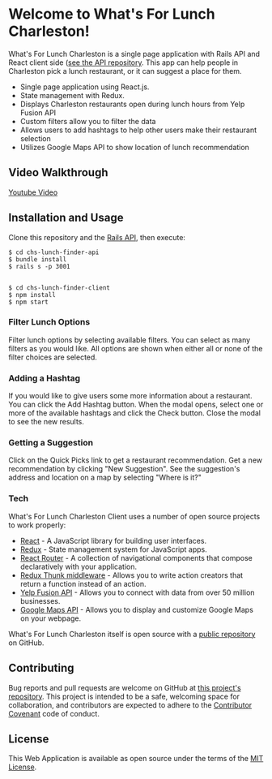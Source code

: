 # Welcome to What's For Lunch Charleston!

What's For Lunch Charleston is a single page application with Rails API and React client side ([see the API repository](https://github.com/liahwallace1/chs-lunch-finder-api). This app can help people in Charleston pick a lunch restaurant, or it can suggest a place for them.

  - Single page application using React.js.
  - State management with Redux.
  - Displays Charleston restaurants open during lunch hours from Yelp Fusion API
  - Custom filters allow you to filter the data
  - Allows users to add hashtags to help other users make their restaurant selection
  - Utilizes Google Maps API to show location of lunch recommendation

## Video Walkthrough
  [Youtube Video](https://youtu.be/1YC1DSYAXeQ)

## Installation and Usage
  Clone this repository and the [Rails API](https://github.com/liahwallace1/chs-lunch-finder-api), then execute:
  ```
  $ cd chs-lunch-finder-api
  $ bundle install
  $ rails s -p 3001


  $ cd chs-lunch-finder-client
  $ npm install
  $ npm start
  ```

### Filter Lunch Options

  Filter lunch options by selecting available filters. You can select as many filters as you would like. All options are shown when either all or none of the filter choices are selected.

### Adding a Hashtag
  If you would like to give users some more information about a restaurant. You can click the Add Hashtag button. When the modal opens, select one or more of the available hashtags and click the Check button. Close the modal to see the new results.

### Getting a Suggestion
  Click on the Quick Picks link to get a restaurant recommendation. Get a new recommendation by clicking "New Suggestion". See the suggestion's address and location on a map by selecting "Where is it?"


### Tech

  What's For Lunch Charleston Client uses a number of open source projects to work properly:
  * [React](https://facebook.github.io/react/) - A JavaScript library for building user interfaces.
  * [Redux](http://redux.js.org/) - State management system for JavaScript apps.
  * [React Router](https://reacttraining.com/react-router/) - A collection of navigational components that compose declaratively with your application.
  * [Redux Thunk middleware](https://www.npmjs.com/package/redux-thunk) - Allows you to write action creators that return a function instead of an action.
  * [Yelp Fusion API](https://www.yelp.com/fusion) - Allows you to connect with data from over 50 million businesses.
  * [Google Maps API](https://developers.google.com/maps/) - Allows you to display and customize Google Maps on your webpage.


  What's For Lunch Charleston itself is open source with a [public repository](https://github.com/liahwallace1/chs-lunch-finder-client)
   on GitHub.

## Contributing

  Bug reports and pull requests are welcome on GitHub at [this project's repository](https://github.com/liahwallace1/chs-lunch-finder-client). This project is intended to be a safe, welcoming space for collaboration, and contributors are expected to adhere to the [Contributor Covenant](http://contributor-covenant.org) code of conduct.

## License

  This Web Application is available as open source under the terms of the [MIT License](http://opensource.org/licenses/MIT).
